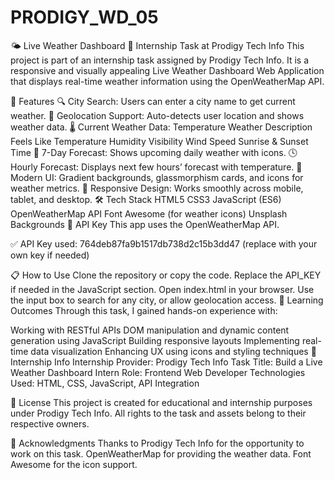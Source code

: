 # PRODIGY_WD_05

🌤️ Live Weather Dashboard
🚀 Internship Task at Prodigy Tech Info
This project is part of an internship task assigned by Prodigy Tech Info. It is a responsive and visually appealing Live Weather Dashboard Web Application that displays real-time weather information using the OpenWeatherMap API.

📌 Features
🔍 City Search: Users can enter a city name to get current weather.
📍 Geolocation Support: Auto-detects user location and shows weather data.
🌡️ Current Weather Data:
Temperature
Weather Description
Feels Like Temperature
Humidity
Visibility
Wind Speed
Sunrise & Sunset Time
📆 7-Day Forecast: Shows upcoming daily weather with icons.
🕓 Hourly Forecast: Displays next few hours’ forecast with temperature.
🎨 Modern UI: Gradient backgrounds, glassmorphism cards, and icons for weather metrics.
📱 Responsive Design: Works smoothly across mobile, tablet, and desktop.
🛠️ Tech Stack
HTML5
CSS3
JavaScript (ES6)
OpenWeatherMap API
Font Awesome (for weather icons)
Unsplash Backgrounds
🔑 API Key
This app uses the OpenWeatherMap API.

✅ API Key used: 764deb87fa9b1517db738d2c15b3dd47 (replace with your own key if needed)

📋 How to Use
Clone the repository or copy the code.
Replace the API_KEY if needed in the JavaScript section.
Open index.html in your browser.
Use the input box to search for any city, or allow geolocation access.
🎯 Learning Outcomes
Through this task, I gained hands-on experience with:

Working with RESTful APIs
DOM manipulation and dynamic content generation using JavaScript
Building responsive layouts
Implementing real-time data visualization
Enhancing UX using icons and styling techniques
🏢 Internship Info
Internship Provider: Prodigy Tech Info
Task Title: Build a Live Weather Dashboard
Intern Role: Frontend Web Developer
Technologies Used: HTML, CSS, JavaScript, API Integration

📃 License
This project is created for educational and internship purposes under Prodigy Tech Info. All rights to the task and assets belong to their respective owners.

🙌 Acknowledgments
Thanks to Prodigy Tech Info for the opportunity to work on this task.
OpenWeatherMap for providing the weather data.
Font Awesome for the icon support.
